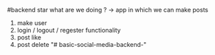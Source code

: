 #backend star
what are we doing ? -> app in which we can make posts
1. make user 
2. login / logout / regester functionality
3. post like  
4. post delete  "# basic-social-media-backend-" 
